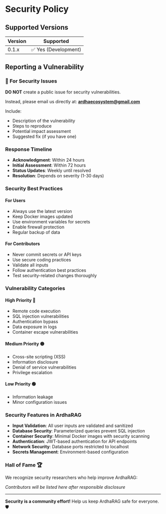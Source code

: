 # Security Policy

## Supported Versions

| Version | Supported          |
| ------- | ------------------ |
| 0.1.x   | ✅ Yes (Development) |

## Reporting a Vulnerability

### 🚨 For Security Issues

**DO NOT** create a public issue for security vulnerabilities.

Instead, please email us directly at: **ardhaecosystem@gmail.com**

Include:
- Description of the vulnerability
- Steps to reproduce
- Potential impact assessment
- Suggested fix (if you have one)

### Response Timeline

- **Acknowledgment**: Within 24 hours
- **Initial Assessment**: Within 72 hours  
- **Status Updates**: Weekly until resolved
- **Resolution**: Depends on severity (1-30 days)

### Security Best Practices

#### For Users
- Always use the latest version
- Keep Docker images updated
- Use environment variables for secrets
- Enable firewall protection
- Regular backup of data

#### For Contributors
- Never commit secrets or API keys
- Use secure coding practices
- Validate all inputs
- Follow authentication best practices
- Test security-related changes thoroughly

### Vulnerability Categories

#### High Priority 🔴
- Remote code execution
- SQL injection vulnerabilities
- Authentication bypass
- Data exposure in logs
- Container escape vulnerabilities

#### Medium Priority 🟡
- Cross-site scripting (XSS)
- Information disclosure
- Denial of service vulnerabilities
- Privilege escalation

#### Low Priority 🟢
- Information leakage
- Minor configuration issues

### Security Features in ArdhaRAG

- **Input Validation**: All user inputs are validated and sanitized
- **Database Security**: Parameterized queries prevent SQL injection
- **Container Security**: Minimal Docker images with security scanning
- **Authentication**: JWT-based authentication for API endpoints
- **Network Security**: Database ports restricted to localhost
- **Secrets Management**: Environment-based configuration

### Hall of Fame 🏆

We recognize security researchers who help improve ArdhaRAG:

*Contributors will be listed here after responsible disclosure*

---

**Security is a community effort!** Help us keep ArdhaRAG safe for everyone. 🛡️
